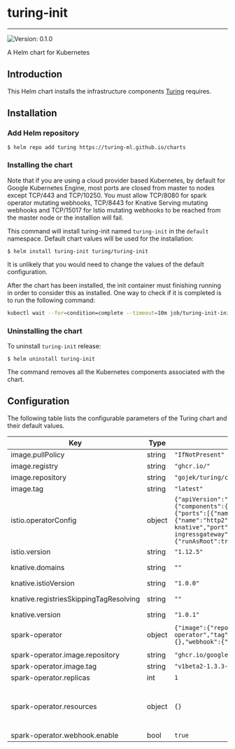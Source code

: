 # turing-init

---
![Version: 0.1.0](https://img.shields.io/badge/Version-0.1.0-informational?style=flat-square)

A Helm chart for Kubernetes

## Introduction

This Helm chart installs the infrastructure components [Turing](https://github.com/gojek/turing) requires.

## Installation

### Add Helm repository

```shell
$ helm repo add turing https://turing-ml.github.io/charts
```

### Installing the chart

Note that if you are using a cloud provider based Kubernetes, by default for Google Kubernetes Engine, most ports are closed from master to nodes except TCP/443 and TCP/10250.
You must allow TCP/8080 for spark operator mutating webhooks, TCP/8443 for Knative Serving mutating webhooks and TCP/15017 for Istio mutating webhooks to be reached from the master node or the installion will fail.

This command will install turing-init named `turing-init` in the `default` namespace.
Default chart values will be used for the installation:
```shell
$ helm install turing-init turing/turing-init
```

It is unlikely that you would need to change the values of the default configuration.

After the chart has been installed, the init container must finishing running in order to consider this as installed.
One way to check if it is completed is to run the following command:
```bash
kubectl wait --for=condition=complete --timeout=10m job/turing-init-init
```

### Uninstalling the chart

To uninstall `turing-init` release:
```shell
$ helm uninstall turing-init
```

The command removes all the Kubernetes components associated with the chart.

## Configuration

The following table lists the configurable parameters of the Turing chart and their default values.

| Key | Type | Default | Description |
|-----|------|---------|-------------|
| image.pullPolicy | string | `"IfNotPresent"` |  |
| image.registry | string | `"ghcr.io/"` | Docker registry for Turing cluster init |
| image.repository | string | `"gojek/turing/cluster-init"` | Docker image repository for Turing cluster init |
| image.tag | string | `"latest"` | Docker image tag for Turing cluster init |
| istio.operatorConfig | object | `{"apiVersion":"install.istio.io/v1alpha1","kind":"IstioOperator","spec":{"components":{"ingressGateways":[{"enabled":true,"k8s":{"service":{"ports":[{"name":"status-port","port":15020},{"name":"http2","port":80},{"name":"https","port":443},{"name":"http2-knative","port":8081}],"type":"LoadBalancer"}},"name":"istio-ingressgateway"}]},"values":{"gateways":{"istio-ingressgateway":{"runAsRoot":true}},"global":{"proxy":{"autoInject":"disabled"}}}}}` | istio operator config, defaults are the minimum to run turing, see https://istio.io/v1.9/docs/reference/config/istio.operator.v1alpha1/ |
| istio.version | string | `"1.12.5"` | Istio version to use |
| knative.domains | string | `""` | Knative domains, comma seperated values, i.e. www.example.com,www.gojek.com |
| knative.istioVersion | string | `"1.0.0"` | Knative Istio Version to use |
| knative.registriesSkippingTagResolving | string | `""` | Knative registries skipping tag resolving, comma seperated values, i.e. www.example.com,www.gojek.com |
| knative.version | string | `"1.0.1"` | Knative Version to use |
| spark-operator | object | `{"image":{"repository":"ghcr.io/googlecloudplatform/spark-operator","tag":"v1beta2-1.3.3-3.1.1"},"replicas":1,"resources":{},"webhook":{"enable":true}}` | Override any spark-operator values here: https://github.com/GoogleCloudPlatform/spark-on-k8s-operator/blob/master/charts/spark-operator-chart/README.md |
| spark-operator.image.repository | string | `"ghcr.io/googlecloudplatform/spark-operator"` | repository of the spark operator |
| spark-operator.image.tag | string | `"v1beta2-1.3.3-3.1.1"` | image tag of the spark operator |
| spark-operator.replicas | int | `1` | number of replicas |
| spark-operator.resources | object | `{}` | Resources requests and limits for spark operator. This should be set  according to your cluster capacity and service level objectives. Reference: https://kubernetes.io/docs/concepts/configuration/manage-resources-containers/ |
| spark-operator.webhook.enable | bool | `true` | this is needed to be set to true, if not the configmaps will not load |
